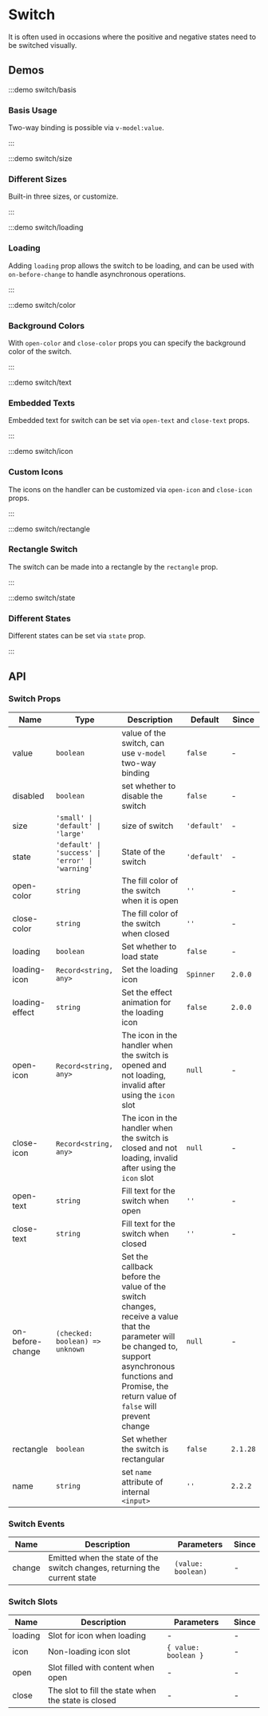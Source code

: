 # Switch

It is often used in occasions where the positive and negative states need to be switched visually.

## Demos

:::demo switch/basis

### Basis Usage

Two-way binding is possible via `v-model:value`.

:::

:::demo switch/size

### Different Sizes

Built-in three sizes, or customize.

:::

:::demo switch/loading

### Loading

Adding `loading` prop allows the switch to be loading, and can be used with `on-before-change` to handle asynchronous operations.

:::

:::demo switch/color

### Background Colors

With `open-color` and `close-color` props you can specify the background color of the switch.

:::

:::demo switch/text

### Embedded Texts

Embedded text for switch can be set via `open-text` and `close-text` props.

:::

:::demo switch/icon

### Custom Icons

The icons on the handler can be customized via `open-icon` and `close-icon` props.

:::

:::demo switch/rectangle

### Rectangle Switch

The switch can be made into a rectangle by the `rectangle` prop.

:::

:::demo switch/state

### Different States

Different states can be set via `state` prop.

:::

## API

### Switch Props

| Name             | Type                                             | Description                                                                                                                                                                                                 | Default     | Since    |
| ---------------- | ------------------------------------------------ | ----------------------------------------------------------------------------------------------------------------------------------------------------------------------------------------------------------- | ----------- | -------- |
| value            | `boolean`                                        | value of the switch, can use `v-model` two-way binding                                                                                                                                                      | `false`     | -        |
| disabled         | `boolean`                                        | set whether to disable the switch                                                                                                                                                                           | `false`     | -        |
| size             | `'small' \| 'default' \| 'large'`                | size of switch                                                                                                                                                                                              | `'default'` | -        |
| state            | `'default' \| 'success' \| 'error' \| 'warning'` | State of the switch                                                                                                                                                                                         | `'default'` | -        |
| open-color       | `string`                                         | The fill color of the switch when it is open                                                                                                                                                                | `''`        | -        |
| close-color      | `string`                                         | The fill color of the switch when closed                                                                                                                                                                    | `''`        | -        |
| loading          | `boolean`                                        | Set whether to load state                                                                                                                                                                                   | `false`     | -        |
| loading-icon     | `Record<string, any>`                            | Set the loading icon                                                                                                                                                                                        | `Spinner`   | `2.0.0`  |
| loading-effect   | `string`                                         | Set the effect animation for the loading icon                                                                                                                                                               | `false`     | `2.0.0`  |
| open-icon        | `Record<string, any>`                            | The icon in the handler when the switch is opened and not loading, invalid after using the `icon` slot                                                                                                      | `null`      | -        |
| close-icon       | `Record<string, any>`                            | The icon in the handler when the switch is closed and not loading, invalid after using the `icon` slot                                                                                                      | `null`      | -        |
| open-text        | `string`                                         | Fill text for the switch when open                                                                                                                                                                          | `''`        | -        |
| close-text       | `string`                                         | Fill text for the switch when closed                                                                                                                                                                        | `''`        | -        |
| on-before-change | `(checked: boolean) => unknown`                  | Set the callback before the value of the switch changes, receive a value that the parameter will be changed to, support asynchronous functions and Promise, the return value of `false` will prevent change | `null`      | -        |
| rectangle        | `boolean`                                        | Set whether the switch is rectangular                                                                                                                                                                       | `false`     | `2.1.28` |
| name             | `string`                                         | set `name` attribute of internal `<input>`                                                                                                                                                                  | `''`        | `2.2.2`  |

### Switch Events

| Name   | Description                                                               | Parameters         | Since |
| ------ | ------------------------------------------------------------------------- | ------------------ | ----- |
| change | Emitted when the state of the switch changes, returning the current state | `(value: boolean)` | -     |

### Switch Slots

| Name    | Description                                         | Parameters           | Since |
| ------- | --------------------------------------------------- | -------------------- | ----- |
| loading | Slot for icon when loading                          | -                    | -     |
| icon    | Non-loading icon slot                               | `{ value: boolean }` | -     |
| open    | Slot filled with content when open                  | -                    | -     |
| close   | The slot to fill the state when the state is closed | -                    | -     |
